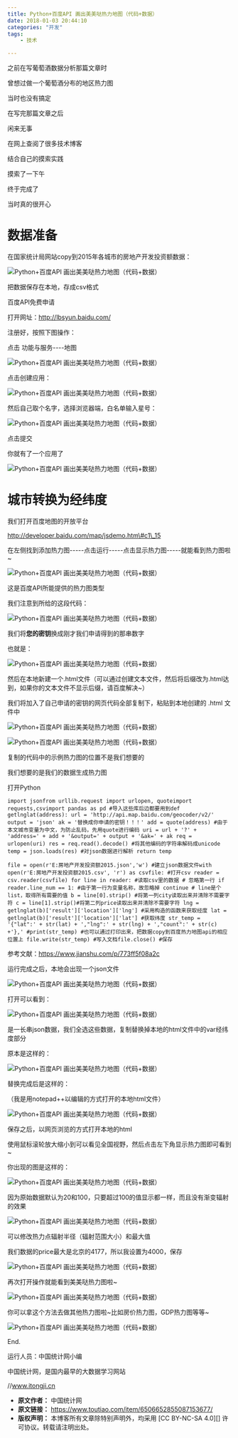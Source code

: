 ```yaml
---
title: Python+百度API 画出美美哒热力地图（代码+数据）
date: 2018-01-03 20:44:10
categories: "开发"
tags:
	- 技术

---
```


之前在写葡萄酒数据分析那篇文章时

曾想过做一个葡萄酒分布的地区热力图

当时也没有搞定

在写完那篇文章之后

闲来无事

在网上查阅了很多技术博客

结合自己的摸索实践

摸索了一下午

终于完成了

当时真的很开心

# **数据准备** #

在国家统计局网站copy到2015年各城市的房地产开发投资额数据：

![Python+百度API 画出美美哒热力地图（代码+数据）][Python_API]

把数据保存在本地，存成csv格式

百度API免费申请

打开网址：http://lbsyun.baidu.com/

注册好，按照下图操作：

点击 功能与服务----地图

![Python+百度API 画出美美哒热力地图（代码+数据）][Python_API 1]

点击创建应用：

![Python+百度API 画出美美哒热力地图（代码+数据）][Python_API 2]

然后自己取个名字，选择浏览器端，白名单输入星号：

![Python+百度API 画出美美哒热力地图（代码+数据）][Python_API 3]

点击提交

你就有了一个应用了

![Python+百度API 画出美美哒热力地图（代码+数据）][Python_API 4]

# **城市转换为经纬度** #

我们打开百度地图的开放平台

http://developer.baidu.com/map/jsdemo.htm\#c1\_15

在左侧找到添加热力图-----点击运行-----点击显示热力图-----就能看到热力图啦~

![Python+百度API 画出美美哒热力地图（代码+数据）][Python_API 5]

这是百度API所能提供的热力图类型

我们注意到所给的这段代码：

![Python+百度API 画出美美哒热力地图（代码+数据）][Python_API 6]

我们将**您的密钥**换成刚才我们申请得到的那串数字

也就是：

![Python+百度API 画出美美哒热力地图（代码+数据）][Python_API 7]

然后在本地新建一个.html文件（可以通过创建文本文件，然后将后缀改为.html达到，如果你的文本文件不显示后缀，请百度解决~）

我们将加入了自己申请的密钥的网页代码全部复制下，粘贴到本地创建的 .html 文件中

![Python+百度API 画出美美哒热力地图（代码+数据）][Python_API 8]

![Python+百度API 画出美美哒热力地图（代码+数据）][Python_API 9]

复制的代码中的示例热力图的位置不是我们想要的

我们想要的是我们的数据生成热力图

打开Python

``````````
import jsonfrom urllib.request import urlopen, quoteimport requests,csvimport pandas as pd #导入这些库后边都要用到def getlnglat(address): url = 'http://api.map.baidu.com/geocoder/v2/' output = 'json' ak = '替换成你申请的密钥！！！' add = quote(address) #由于本文城市变量为中文，为防止乱码，先用quote进行编码 uri = url + '?' + 'address=' + add + '&output=' + output + '&ak=' + ak req = urlopen(uri) res = req.read().decode() #将其他编码的字符串解码成unicode temp = json.loads(res) #对json数据进行解析 return temp
``````````

``````````
file = open(r'E:房地产开发投资额2015.json','w') #建立json数据文件with open(r'E:房地产开发投资额2015.csv', 'r') as csvfile: #打开csv reader = csv.reader(csvfile) for line in reader: #读取csv里的数据 # 忽略第一行 if reader.line_num == 1: #由于第一行为变量名称，故忽略掉 continue # line是个list，取得所有需要的值 b = line[0].strip() #将第一列city读取出来并清除不需要字符 c = line[1].strip()#将第二列price读取出来并清除不需要字符 lng = getlnglat(b)['result']['location']['lng'] #采用构造的函数来获取经度 lat = getlnglat(b)['result']['location']['lat'] #获取纬度 str_temp = '{"lat":' + str(lat) + ',"lng":' + str(lng) + ',"count":' + str(c) +'},' #print(str_temp) #也可以通过打印出来，把数据copy到百度热力地图api的相应位置上 file.write(str_temp) #写入文档file.close() #保存
``````````

参考文献：https://www.jianshu.com/p/773ff5f08a2c

运行完成之后，本地会出现一个json文件

![Python+百度API 画出美美哒热力地图（代码+数据）][Python_API 10]

打开可以看到：

![Python+百度API 画出美美哒热力地图（代码+数据）][Python_API 11]

是一长串json数据，我们全选这些数据，复制替换掉本地的html文件中的var经纬度部分

原本是这样的：

![Python+百度API 画出美美哒热力地图（代码+数据）][Python_API 12]

替换完成后是这样的：

（我是用notepad++以编辑的方式打开的本地html文件）

![Python+百度API 画出美美哒热力地图（代码+数据）][Python_API 13]

保存之后，以网页浏览的方式打开本地的html

使用鼠标滚轮放大缩小到可以看见全国视野，然后点击左下角显示热力图即可看到~

你出现的图是这样的：

![Python+百度API 画出美美哒热力地图（代码+数据）][Python_API 14]

因为原始数据默认为20和100，只要超过100的值显示都一样，而且没有渐变辐射的效果

![Python+百度API 画出美美哒热力地图（代码+数据）][Python_API 15]

可以修改热力点辐射半径（辐射范围大小）和最大值

我们数据的price最大是北京的4177，所以我设置为4000，保存

![Python+百度API 画出美美哒热力地图（代码+数据）][Python_API 16]

再次打开操作就能看到美美哒热力图啦~

![Python+百度API 画出美美哒热力地图（代码+数据）][Python_API 17]

你可以拿这个方法去做其他热力图啦~比如房价热力图，GDP热力图等等~

![Python+百度API 画出美美哒热力地图（代码+数据）][Python_API 18]

End.

运行人员：中国统计网小编

中国统计网，是国内最早的大数据学习网站

//www.itongji.cn


[Python_API]: /pro/os/crawler/6ZNU-FMQZ-V3EI.jpg
[Python_API 1]: /pro/os/crawler/2MAU-F2YE-BIFR.jpg
[Python_API 2]: /pro/os/crawler/3M3Q-MARZ-JZEE.jpg
[Python_API 3]: /pro/os/crawler/3MJN-Z2V3-YRER.jpg
[Python_API 4]: /pro/os/crawler/ZAJB-AEJM-RBNI.jpg
[Python_API 5]: /pro/os/crawler/ER7F-IYUE-N6ZY.jpg
[Python_API 6]: /pro/os/crawler/UI2M-MJEZ-FZAV.jpg
[Python_API 7]: /pro/os/crawler/MJUN-EYBQ-AV7B.jpg
[Python_API 8]: /pro/os/crawler/UFE3-2ENY-A7JM.jpg
[Python_API 9]: /pro/os/crawler/VUBF-BI7V-ZJYM.jpg
[Python_API 10]: /pro/os/crawler/3ARU-VEAA-7NAU.jpg
[Python_API 11]: /pro/os/crawler/JM3U-UBBZ-JN22.jpg
[Python_API 12]: /pro/os/crawler/2IEM-2MAB-EAZB.jpg
[Python_API 13]: /pro/os/crawler/IBNY-NZFZ-FEMY.jpg
[Python_API 14]: /pro/os/crawler/NUJ3-AMIF-6ZQ3.jpg
[Python_API 15]: /pro/os/crawler/FERE-V2E6-NM63.jpg
[Python_API 16]: /pro/os/crawler/RUJV-Q2UZ-RQ7F.jpg
[Python_API 17]: /pro/os/crawler/V3EV-JQAI-IZ2Q.jpg
[Python_API 18]: /pro/os/crawler/NRIQ-FJUY-UMEF.jpg
 *  **原文作者：** 中国统计网
 *  **原文链接：** https://www.toutiao.com/item/6506652855087153677/
 *  **版权声明：** 本博客所有文章除特别声明外，均采用 [CC BY-NC-SA 4.0][] 许可协议。转载请注明出处。